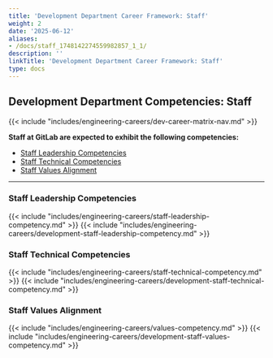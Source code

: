 ```yaml
---
title: 'Development Department Career Framework: Staff'
weight: 2
date: '2025-06-12'
aliases:
- /docs/staff_1748142274559982857_1_1/
description: ''
linkTitle: 'Development Department Career Framework: Staff'
type: docs
---
```


## Development Department Competencies: Staff

{{< include "includes/engineering-careers/dev-career-matrix-nav.md" >}}

**Staff at GitLab are expected to exhibit the following competencies:**

- [Staff Leadership Competencies](#staff-leadership-competencies)
- [Staff Technical Competencies](#staff-technical-competencies)
- [Staff Values Alignment](#staff-values-alignment)

---

### Staff Leadership Competencies

{{< include "includes/engineering-careers/staff-leadership-competency.md" >}}
{{< include "includes/engineering-careers/development-staff-leadership-competency.md" >}}
  
### Staff Technical Competencies

{{< include "includes/engineering-careers/staff-technical-competency.md" >}}
{{< include "includes/engineering-careers/development-staff-technical-competency.md" >}}

### Staff Values Alignment

{{< include "includes/engineering-careers/values-competency.md" >}}
{{< include "includes/engineering-careers/development-staff-values-competency.md" >}}
